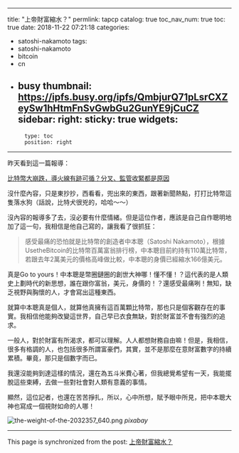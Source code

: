 
---
title: "上帝財富縮水？"
permlink: tapcp
catalog: true
toc_nav_num: true
toc: true
date: 2018-11-22 07:21:18
categories:
- satoshi-nakamoto
tags:
- satoshi-nakamoto
- bitcoin
- cn
- busy
thumbnail: https://ipfs.busy.org/ipfs/QmbjurQ71pLsrCXZeySw1hHtmFnSvGwbGu2GunYE9jCuCZ
sidebar:
    right:
        sticky: true
widgets:
    -
        type: toc
        position: right
---


昨天看到這一篇報導：

[比特幣大崩跌，導火線有跡可循？分叉、監管收緊都是原因](https://www.bnext.com.tw/article/51366/wtf-is-happening-to-crypto)

沒什麼內容，只是東抄抄，西看看，兜出來的東西，跟著新聞熱點，打打比特幣這隻落水狗（話說，比特犬很兇的，哈哈～～）

沒內容的報導多了去，沒必要有什麼情緒。但是這位作者，應該是自己自作聰明地加了這一句，我相信是他自己寫的，讓我看了很抓狂：

>感受最痛的恐怕就是比特幣的創造者中本聰（Satoshi Nakamoto），根據UsetheBitcoin的比特幣百萬富翁排行榜，中本聰目前約持有110萬比特幣，若跟去年2萬美元的價格高峰做比較，中本聰的身價已經縮水166億美元。

真是Go to yours！中本聰是幣圈鏈圈的創世大神哪！懂不懂！？這代表的是人類史上劃時代的新思想，誰在跟你富翁，美元，身價的！？還感受最痛咧！無知，缺乏視野與胸懷的人，才會寫出這種東西。

就算中本聰真是個人，就算他真擁有這百萬顆比特幣，那也只是個客觀存在的事實。我相信他能夠改變這世界，自己早已衣食無缺，對於財富並不會有強烈的追求。

一般人，對於財富有所渴求，都可以理解。人人都想財務自由嘛！但是，我相信，很多有格調的人，也包括很多所謂富豪們，其實，並不是那麼在意財富數字的持續累積。畢竟，那只是個數字而已。

我還沒能夠到達這樣的情況，還在為五斗米費心著，但我總覺希望有一天，我能擺脫這些束縛，去做一些對社會對人類有意義的事情。

顯然，這位記者，也還在苦苦掙扎，所以，心中所想，賦予眼中所見，把中本聰大神也寫成一個視財如命的人哪！

![the-weight-of-the-2032357_640.png](https://ipfs.busy.org/ipfs/QmbjurQ71pLsrCXZeySw1hHtmFnSvGwbGu2GunYE9jCuCZ)
*pixabay*

- - -

This page is synchronized from the post: [上帝財富縮水？](https://steemit.com/@deanliu/tapcp)

